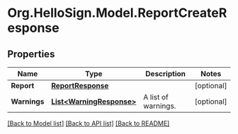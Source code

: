 # Org.HelloSign.Model.ReportCreateResponse

## Properties

Name | Type | Description | Notes
------------ | ------------- | ------------- | -------------
**Report** | [**ReportResponse**](ReportResponse.md) |    | [optional] 
**Warnings** | [**List&lt;WarningResponse&gt;**](WarningResponse.md) |  A list of warnings.  | [optional] 

[[Back to Model list]](../README.md#documentation-for-models) [[Back to API list]](../README.md#documentation-for-api-endpoints) [[Back to README]](../README.md)

